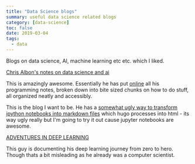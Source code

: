 ```yaml
---
title: "Data Science blogs"
summary: useful data science related blogs
category: [data-science]
toc: false
date: 2019-03-04
tags:
  - data
---
```


Blogs on data science, AI, machine learning etc etc. which I liked.

[Chris Albon's notes on data science and ai](https://chrisalbon.com/)

This is amazingly awesome. Essentially he has put [online](https://github.com/chrisalbon/notes) all his programming notes, broken down into bite sized chunks on how to do stuff, all organized neatly and accessibly.

This is the blog I want to be. He has a [somewhat ugly way to transform ipython notebooks into markdown files](https://github.com/chrisalbon/notes/blob/master/make.ipynb) which hugo processes into html - its way ugly really but I'm going to try it out cause jupyter notebooks are awesome.

[ADVENTURES IN DEEP LEARNING](https://www.zerotosingularity.com/)

This guy is documenting his deep learning journey from zero to hero. Though thats a bit misleading as he already was a computer scientist.
